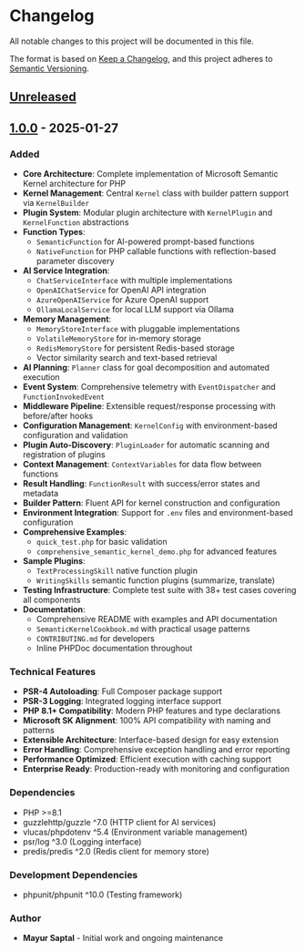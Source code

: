# Changelog

All notable changes to this project will be documented in this file.

The format is based on [Keep a Changelog](https://keepachangelog.com/en/1.0.0/),
and this project adheres to [Semantic Versioning](https://semver.org/spec/v2.0.0.html).

## [Unreleased]

## [1.0.0] - 2025-01-27

### Added
- **Core Architecture**: Complete implementation of Microsoft Semantic Kernel architecture for PHP
- **Kernel Management**: Central `Kernel` class with builder pattern support via `KernelBuilder`
- **Plugin System**: Modular plugin architecture with `KernelPlugin` and `KernelFunction` abstractions
- **Function Types**: 
  - `SemanticFunction` for AI-powered prompt-based functions
  - `NativeFunction` for PHP callable functions with reflection-based parameter discovery
- **AI Service Integration**:
  - `ChatServiceInterface` with multiple implementations
  - `OpenAIChatService` for OpenAI API integration
  - `AzureOpenAIService` for Azure OpenAI support
  - `OllamaLocalService` for local LLM support via Ollama
- **Memory Management**:
  - `MemoryStoreInterface` with pluggable implementations
  - `VolatileMemoryStore` for in-memory storage
  - `RedisMemoryStore` for persistent Redis-based storage
  - Vector similarity search and text-based retrieval
- **AI Planning**: `Planner` class for goal decomposition and automated execution
- **Event System**: Comprehensive telemetry with `EventDispatcher` and `FunctionInvokedEvent`
- **Middleware Pipeline**: Extensible request/response processing with before/after hooks
- **Configuration Management**: `KernelConfig` with environment-based configuration and validation
- **Plugin Auto-Discovery**: `PluginLoader` for automatic scanning and registration of plugins
- **Context Management**: `ContextVariables` for data flow between functions
- **Result Handling**: `FunctionResult` with success/error states and metadata
- **Builder Pattern**: Fluent API for kernel construction and configuration
- **Environment Integration**: Support for `.env` files and environment-based configuration
- **Comprehensive Examples**: 
  - `quick_test.php` for basic validation
  - `comprehensive_semantic_kernel_demo.php` for advanced features
- **Sample Plugins**: 
  - `TextProcessingSkill` native function plugin
  - `WritingSkills` semantic function plugins (summarize, translate)
- **Testing Infrastructure**: Complete test suite with 38+ test cases covering all components
- **Documentation**: 
  - Comprehensive README with examples and API documentation
  - `SemanticKernelCookbook.md` with practical usage patterns
  - `CONTRIBUTING.md` for developers
  - Inline PHPDoc documentation throughout

### Technical Features
- **PSR-4 Autoloading**: Full Composer package support
- **PSR-3 Logging**: Integrated logging interface support
- **PHP 8.1+ Compatibility**: Modern PHP features and type declarations
- **Microsoft SK Alignment**: 100% API compatibility with naming and patterns
- **Extensible Architecture**: Interface-based design for easy extension
- **Error Handling**: Comprehensive exception handling and error reporting
- **Performance Optimized**: Efficient execution with caching support
- **Enterprise Ready**: Production-ready with monitoring and configuration

### Dependencies
- PHP >=8.1
- guzzlehttp/guzzle ^7.0 (HTTP client for AI services)
- vlucas/phpdotenv ^5.4 (Environment variable management)
- psr/log ^3.0 (Logging interface)
- predis/predis ^2.0 (Redis client for memory store)

### Development Dependencies
- phpunit/phpunit ^10.0 (Testing framework)

### Author
- **Mayur Saptal** - Initial work and ongoing maintenance

[Unreleased]: https://github.com/mayursaptal/semantic-kernel-php/compare/v1.0.0...HEAD
[1.0.0]: https://github.com/mayursaptal/semantic-kernel-php/releases/tag/v1.0.0 